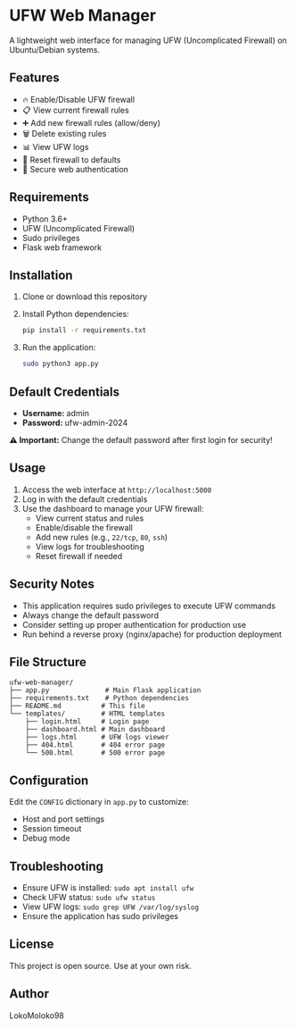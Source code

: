 # UFW Web Manager

A lightweight web interface for managing UFW (Uncomplicated Firewall) on Ubuntu/Debian systems.

## Features

- 🔥 Enable/Disable UFW firewall
- 📋 View current firewall rules
- ➕ Add new firewall rules (allow/deny)
- 🗑️ Delete existing rules
- 📊 View UFW logs
- 🔄 Reset firewall to defaults
- 🔐 Secure web authentication

## Requirements

- Python 3.6+
- UFW (Uncomplicated Firewall)
- Sudo privileges
- Flask web framework

## Installation

1. Clone or download this repository
2. Install Python dependencies:
   ```bash
   pip install -r requirements.txt
   ```

3. Run the application:
   ```bash
   sudo python3 app.py
   ```

## Default Credentials

- **Username:** admin
- **Password:** ufw-admin-2024

**⚠️ Important:** Change the default password after first login for security!

## Usage

1. Access the web interface at `http://localhost:5000`
2. Log in with the default credentials
3. Use the dashboard to manage your UFW firewall:
   - View current status and rules
   - Enable/disable the firewall
   - Add new rules (e.g., `22/tcp`, `80`, `ssh`)
   - View logs for troubleshooting
   - Reset firewall if needed

## Security Notes

- This application requires sudo privileges to execute UFW commands
- Always change the default password
- Consider setting up proper authentication for production use
- Run behind a reverse proxy (nginx/apache) for production deployment

## File Structure

```
ufw-web-manager/
├── app.py              # Main Flask application
├── requirements.txt    # Python dependencies
├── README.md          # This file
└── templates/         # HTML templates
    ├── login.html     # Login page
    ├── dashboard.html # Main dashboard
    ├── logs.html      # UFW logs viewer
    ├── 404.html       # 404 error page
    └── 500.html       # 500 error page
```

## Configuration

Edit the `CONFIG` dictionary in `app.py` to customize:
- Host and port settings
- Session timeout
- Debug mode

## Troubleshooting

- Ensure UFW is installed: `sudo apt install ufw`
- Check UFW status: `sudo ufw status`
- View UFW logs: `sudo grep UFW /var/log/syslog`
- Ensure the application has sudo privileges

## License

This project is open source. Use at your own risk.

## Author

LokoMoloko98
